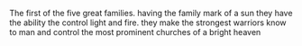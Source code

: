 The first of the five great families. having the family mark of a sun they have the ability the control light and fire. they make the strongest warriors know to man and control the most prominent churches of a bright heaven